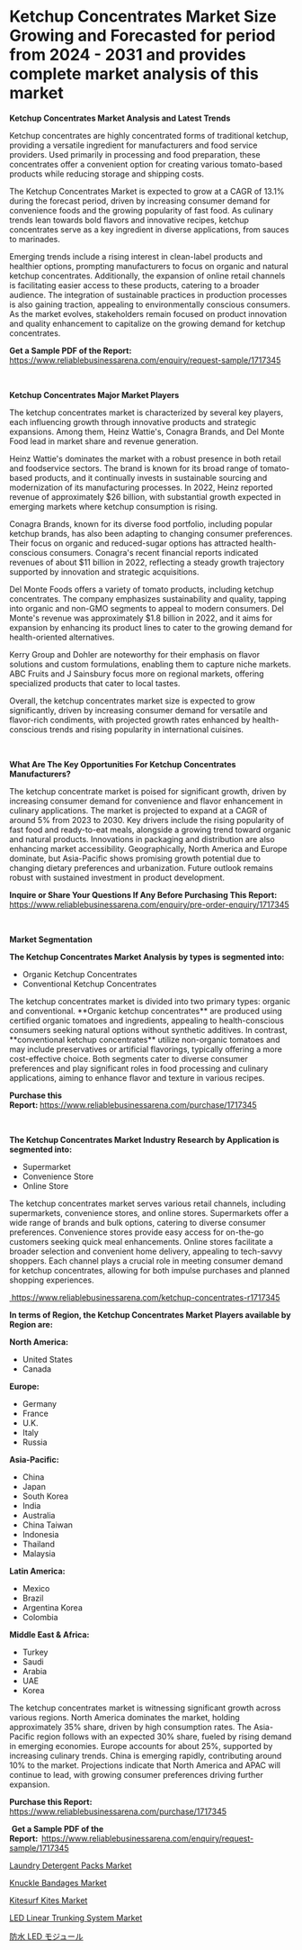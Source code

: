 <p><h1>Ketchup Concentrates Market Size Growing and Forecasted for period from 2024 - 2031 and provides complete market analysis of this market</h1></p><p><strong>Ketchup Concentrates Market Analysis and Latest Trends</strong></p>
<p><p>Ketchup concentrates are highly concentrated forms of traditional ketchup, providing a versatile ingredient for manufacturers and food service providers. Used primarily in processing and food preparation, these concentrates offer a convenient option for creating various tomato-based products while reducing storage and shipping costs.</p><p>The Ketchup Concentrates Market is expected to grow at a CAGR of 13.1% during the forecast period, driven by increasing consumer demand for convenience foods and the growing popularity of fast food. As culinary trends lean towards bold flavors and innovative recipes, ketchup concentrates serve as a key ingredient in diverse applications, from sauces to marinades.</p><p>Emerging trends include a rising interest in clean-label products and healthier options, prompting manufacturers to focus on organic and natural ketchup concentrates. Additionally, the expansion of online retail channels is facilitating easier access to these products, catering to a broader audience. The integration of sustainable practices in production processes is also gaining traction, appealing to environmentally conscious consumers. As the market evolves, stakeholders remain focused on product innovation and quality enhancement to capitalize on the growing demand for ketchup concentrates.</p></p>
<p><strong>Get a Sample PDF of the Report:&nbsp;</strong> <a href="https://www.reliablebusinessarena.com/enquiry/request-sample/1717345?utm_campaign=1286&utm_medium=2&utm_source=Github&utm_content=ia&utm_term=14102024&utm_id=ketchup-concentrates">https://www.reliablebusinessarena.com/enquiry/request-sample/1717345</a></p>
<p>&nbsp;</p>
<p><strong>Ketchup Concentrates Major Market Players</strong></p>
<p><p>The ketchup concentrates market is characterized by several key players, each influencing growth through innovative products and strategic expansions. Among them, Heinz Wattie's, Conagra Brands, and Del Monte Food lead in market share and revenue generation.</p><p>Heinz Wattie's dominates the market with a robust presence in both retail and foodservice sectors. The brand is known for its broad range of tomato-based products, and it continually invests in sustainable sourcing and modernization of its manufacturing processes. In 2022, Heinz reported revenue of approximately $26 billion, with substantial growth expected in emerging markets where ketchup consumption is rising.</p><p>Conagra Brands, known for its diverse food portfolio, including popular ketchup brands, has also been adapting to changing consumer preferences. Their focus on organic and reduced-sugar options has attracted health-conscious consumers. Conagra's recent financial reports indicated revenues of about $11 billion in 2022, reflecting a steady growth trajectory supported by innovation and strategic acquisitions.</p><p>Del Monte Foods offers a variety of tomato products, including ketchup concentrates. The company emphasizes sustainability and quality, tapping into organic and non-GMO segments to appeal to modern consumers. Del Monte's revenue was approximately $1.8 billion in 2022, and it aims for expansion by enhancing its product lines to cater to the growing demand for health-oriented alternatives.</p><p>Kerry Group and Dohler are noteworthy for their emphasis on flavor solutions and custom formulations, enabling them to capture niche markets. ABC Fruits and J Sainsbury focus more on regional markets, offering specialized products that cater to local tastes.</p><p>Overall, the ketchup concentrates market size is expected to grow significantly, driven by increasing consumer demand for versatile and flavor-rich condiments, with projected growth rates enhanced by health-conscious trends and rising popularity in international cuisines.</p></p>
<p>&nbsp;</p>
<p><strong>What Are The Key Opportunities For Ketchup Concentrates Manufacturers?</strong></p>
<p><p>The ketchup concentrate market is poised for significant growth, driven by increasing consumer demand for convenience and flavor enhancement in culinary applications. The market is projected to expand at a CAGR of around 5% from 2023 to 2030. Key drivers include the rising popularity of fast food and ready-to-eat meals, alongside a growing trend toward organic and natural products. Innovations in packaging and distribution are also enhancing market accessibility. Geographically, North America and Europe dominate, but Asia-Pacific shows promising growth potential due to changing dietary preferences and urbanization. Future outlook remains robust with sustained investment in product development.</p></p>
<p><strong>Inquire or Share Your Questions If Any Before Purchasing This Report:</strong> <a href="https://www.reliablebusinessarena.com/enquiry/pre-order-enquiry/1717345?utm_campaign=1286&utm_medium=2&utm_source=Github&utm_content=ia&utm_term=14102024&utm_id=ketchup-concentrates">https://www.reliablebusinessarena.com/enquiry/pre-order-enquiry/1717345</a></p>
<p>&nbsp;</p>
<p><strong>Market Segmentation</strong></p>
<p><strong>The Ketchup Concentrates Market Analysis by types is segmented into:</strong></p>
<p><ul><li>Organic Ketchup Concentrates</li><li>Conventional Ketchup Concentrates</li></ul></p>
<p><p>The ketchup concentrates market is divided into two primary types: organic and conventional. **Organic ketchup concentrates** are produced using certified organic tomatoes and ingredients, appealing to health-conscious consumers seeking natural options without synthetic additives. In contrast, **conventional ketchup concentrates** utilize non-organic tomatoes and may include preservatives or artificial flavorings, typically offering a more cost-effective choice. Both segments cater to diverse consumer preferences and play significant roles in food processing and culinary applications, aiming to enhance flavor and texture in various recipes.</p></p>
<p><strong>Purchase this Report:&nbsp;</strong><a href="https://www.reliablebusinessarena.com/purchase/1717345?utm_campaign=1286&utm_medium=2&utm_source=Github&utm_content=ia&utm_term=14102024&utm_id=ketchup-concentrates">https://www.reliablebusinessarena.com/purchase/1717345</a></p>
<p>&nbsp;</p>
<p><strong>The Ketchup Concentrates Market Industry Research by Application is segmented into:</strong></p>
<p><ul><li>Supermarket</li><li>Convenience Store</li><li>Online Store</li></ul></p>
<p><p>The ketchup concentrates market serves various retail channels, including supermarkets, convenience stores, and online stores. Supermarkets offer a wide range of brands and bulk options, catering to diverse consumer preferences. Convenience stores provide easy access for on-the-go customers seeking quick meal enhancements. Online stores facilitate a broader selection and convenient home delivery, appealing to tech-savvy shoppers. Each channel plays a crucial role in meeting consumer demand for ketchup concentrates, allowing for both impulse purchases and planned shopping experiences.</p></p>
<p><a href="https://www.reliablebusinessarena.com/ketchup-concentrates-r1717345?utm_campaign=1286&utm_medium=2&utm_source=Github&utm_content=ia&utm_term=14102024&utm_id=ketchup-concentrates">&nbsp;https://www.reliablebusinessarena.com/ketchup-concentrates-r1717345</a></p>
<p><strong>In terms of Region, the Ketchup Concentrates Market Players available by Region are:</strong></p>
<p>
    <p> <strong> North America: </strong>
        <ul>
            <li>United States</li>
            <li>Canada</li>
        </ul>
        </p> 
    <p> <strong> Europe: </strong>
        <ul>
            <li>Germany</li>
            <li>France</li>
            <li>U.K.</li>
            <li>Italy</li>
            <li>Russia</li>
        </ul>
        </p> 
    <p> <strong> Asia-Pacific: </strong>
        <ul>
            <li>China</li>
            <li>Japan</li>
            <li>South Korea</li>
            <li>India</li>
            <li>Australia</li>
            <li>China Taiwan</li>
            <li>Indonesia</li>
            <li>Thailand</li>
            <li>Malaysia</li>
        </ul>
        </p> 
    <p> <strong> Latin America: </strong>
        <ul>
            <li>Mexico</li>
            <li>Brazil</li>
            <li>Argentina Korea</li>
            <li>Colombia</li>
        </ul>
        </p> 
    <p> <strong> Middle East & Africa: </strong>
        <ul>
            <li>Turkey</li>
            <li>Saudi</li>
            <li>Arabia</li>
            <li>UAE</li>
            <li>Korea</li>
        </ul>
    </p>
    </p>
<p><p>The ketchup concentrates market is witnessing significant growth across various regions. North America dominates the market, holding approximately 35% share, driven by high consumption rates. The Asia-Pacific region follows with an expected 30% share, fueled by rising demand in emerging economies. Europe accounts for about 25%, supported by increasing culinary trends. China is emerging rapidly, contributing around 10% to the market. Projections indicate that North America and APAC will continue to lead, with growing consumer preferences driving further expansion.</p></p>
<p><strong>Purchase this Report: </strong><a href="https://www.reliablebusinessarena.com/purchase/1717345?utm_campaign=1286&utm_medium=2&utm_source=Github&utm_content=ia&utm_term=14102024&utm_id=ketchup-concentrates">https://www.reliablebusinessarena.com/purchase/1717345</a></p>
<p>&nbsp;<strong>Get a Sample PDF of the Report:&nbsp;&nbsp;</strong><a href="https://www.reliablebusinessarena.com/enquiry/request-sample/1717345?utm_campaign=1286&utm_medium=2&utm_source=Github&utm_content=ia&utm_term=14102024&utm_id=ketchup-concentrates">https://www.reliablebusinessarena.com/enquiry/request-sample/1717345</a></p>
<p><strong></strong></p>
<p><p><a href="https://www.linkedin.com/pulse/sustainability-trends-laundry-detergent-packs-industry-market-7ojyf?utm_campaign=1286&utm_medium=2&utm_source=Github&utm_content=ia&utm_term=14102024&utm_id=ketchup-concentrates">Laundry Detergent Packs Market</a></p><p><a href="https://www.linkedin.com/pulse/decoding-knuckle-bandages-industry-dynamics-strategic-imperatives-1gaof?utm_campaign=1286&utm_medium=2&utm_source=Github&utm_content=ia&utm_term=14102024&utm_id=ketchup-concentrates">Knuckle Bandages Market</a></p><p><a href="https://www.linkedin.com/pulse/kitesurf-kites-market-global-trends-forecast-2024-2031-gqodf?utm_campaign=1286&utm_medium=2&utm_source=Github&utm_content=ia&utm_term=14102024&utm_id=ketchup-concentrates">Kitesurf Kites Market</a></p><p><a href="https://www.linkedin.com/pulse/led-linear-trunking-system-momentum-charting-41-cagr-path-2ecpf?utm_campaign=1286&utm_medium=2&utm_source=Github&utm_content=ia&utm_term=14102024&utm_id=ketchup-concentrates">LED Linear Trunking System Market</a></p><p><a href="https://github.com/mohamedbakry57/Market-Research-Report-List-6/blob/main/206373817793.md?utm_campaign=1286&utm_medium=2&utm_source=Github&utm_content=ia&utm_term=14102024&utm_id=ketchup-concentrates">防水 LED モジュール</a></p></p>